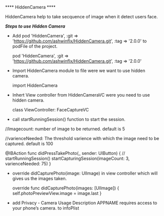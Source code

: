 **** HiddenCamera ****


HiddenCamera help to take secquence of image when it detect users face.


*****Steps to use Hidden Camera*****

- Add pod 'HiddenCamera', :git => 'https://github.com/ashwinflx/HiddenCamera.git', :tag => '2.0.0' to podFile of the project.

    pod 'HiddenCamera', :git => 'https://github.com/ashwinflx/HiddenCamera.git', :tag => '2.0.0'
    
- Import HiddenCamera module to file were we want to use hidden camera.

   import HiddenCamera
    
- Inhert View controller from HiddenCameraVC were you need to use hidden camera.

    class ViewController: FaceCaptureVC
    
- call startRunningSession() function to start the session.

//Imagecount: number of image to be returned. default is 5

//varienceNeeded: The threshold varience with which the image need to be captured. default is 100

  @IBAction func didPressTakePhoto(_ sender: UIButton) {
      //  startRunningSession()
        startCapturingSession(imageCount: 3, varienceNeeded: 75)
    }
    
    
- override  didCapturePhoto(image: UIImage) in view controller which will gives us the images taken.

     override func didCapturePhoto(images: [UIImage]) {
        self.photoPreviewView.image = image.last
    }
    
- add <key>Privacy - Camera Usage Description</key>
<string>APPNAME requires access to your phone’s camera.</string> to infoPlist
